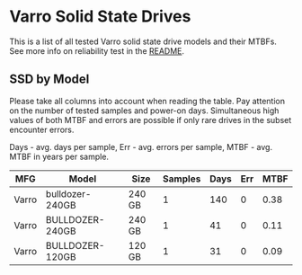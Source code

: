Varro Solid State Drives
========================

This is a list of all tested Varro solid state drive models and their MTBFs. See
more info on reliability test in the [README](https://github.com/linuxhw/SMART).

SSD by Model
------------

Please take all columns into account when reading the table. Pay attention on the
number of tested samples and power-on days. Simultaneous high values of both MTBF
and errors are possible if only rare drives in the subset encounter errors.

Days - avg. days per sample,
Err  - avg. errors per sample,
MTBF - avg. MTBF in years per sample.

| MFG       | Model              | Size   | Samples | Days  | Err   | MTBF |
|-----------|--------------------|--------|---------|-------|-------|------|
| Varro     | bulldozer-240GB    | 240 GB | 1       | 140   | 0     | 0.38   |
| Varro     | BULLDOZER-240GB    | 240 GB | 1       | 41    | 0     | 0.11   |
| Varro     | BULLDOZER-120GB    | 120 GB | 1       | 31    | 0     | 0.09   |
